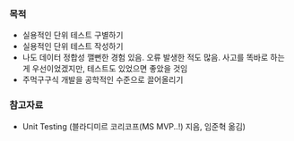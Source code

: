 ### 목적
- 실용적인 단위 테스트 구별하기
- 실용적인 단위 테스트 작성하기
- 나도 데이터 정합성 깰뻔한 경험 있음. 오류 발생한 적도 많음. 사고를 똑바로 하는게 우선이었겠지만, 테스트도 있었으면 좋았을 것임
- 주먹구구식 개발을 공학적인 수준으로 끌어올리기

### 참고자료
- Unit Testing (블라디미르 코리코프(MS MVP..!) 지음, 임준혁 옮김)